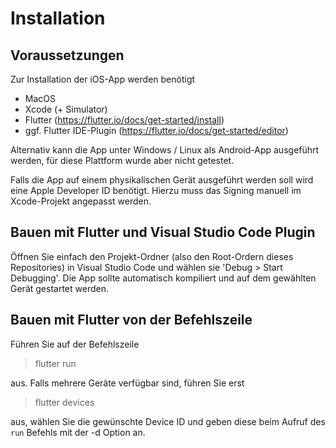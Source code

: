 # Installation

## Voraussetzungen

Zur Installation der iOS-App werden benötigt

- MacOS
- Xcode (+ Simulator)
- Flutter (https://flutter.io/docs/get-started/install)
- ggf. Flutter IDE-Plugin (https://flutter.io/docs/get-started/editor)

Alternativ kann die App unter Windows / Linux als Android-App ausgeführt werden, für diese Plattform wurde aber nicht getestet.

Falls die App auf einem physikalischen Gerät ausgeführt werden soll wird eine Apple Developer ID benötigt. Hierzu muss das Signing manuell im Xcode-Projekt angepasst werden.

## Bauen mit Flutter und Visual Studio Code Plugin

Öffnen Sie einfach den Projekt-Ordner (also den Root-Ordern dieses Repositories) in Visual Studio Code und wählen sie 'Debug > Start Debugging'. Die App sollte automatisch kompiliert und auf dem gewählten Gerät gestartet werden.

## Bauen mit Flutter von der Befehlszeile

Führen Sie auf der Befehlszeile 

> flutter run

aus. Falls mehrere Geräte verfügbar sind, führen Sie erst

> flutter devices

aus, wählen Sie die gewünschte Device ID und geben diese beim Aufruf des `run` Befehls mit der -d Option an.